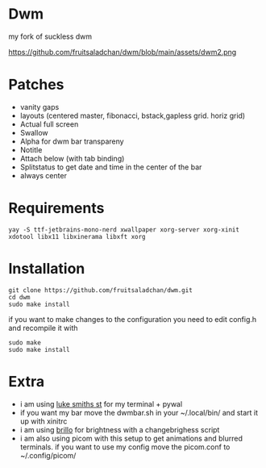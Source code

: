 # Dwm
my fork of suckless dwm

https://github.com/fruitsaladchan/dwm/blob/main/assets/dwm2.png


# Patches
- vanity gaps
- layouts (centered master, fibonacci, bstack,gapless grid. horiz grid)
- Actual full screen
- Swallow
- Alpha for dwm bar transpareny
- Notitle
- Attach below (with tab binding)
- Splitstatus to get date and time in the center of the bar
- always center

# Requirements

```
yay -S ttf-jetbrains-mono-nerd xwallpaper xorg-server xorg-xinit xdotool libx11 libxinerama libxft xorg
```

# Installation

```
git clone https://github.com/fruitsaladchan/dwm.git
cd dwm
sudo make install
```
if you want to make changes to the configuration you need to edit config.h and recompile it with 

```
sudo make
sudo make install
```

# Extra

- i am using [luke smiths st](https://github.com/LukeSmithxyz/st) for my terminal + pywal
- if you want my bar move the dwmbar.sh in your ~/.local/bin/ and start it up with xinitrc
- i am using [brillo](https://github.com/CameronNemo/brillo) for brightness with a changebrighess script 
- i am also using picom with this setup to get animations and blurred terminals. if you want to use my config move the picom.conf to ~/.config/picom/
